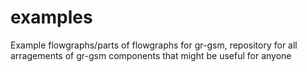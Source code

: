 # examples
Example flowgraphs/parts of flowgraphs for gr-gsm, repository for all arragements of gr-gsm components that might be useful for anyone 
